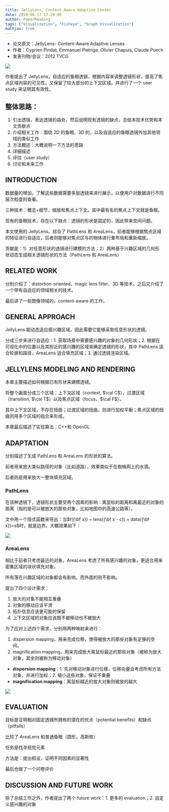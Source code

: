 ```yaml
---
title: JellyLens, Content-Aware Adaptive Lenses
date: 2018-06-17 17:29:00
author: PaperReading
tags: ["Visualization", "Fisheye", "Graph Visualization"]
mathjax: true
---
```


-   论文原文：JellyLens- Content-Aware Adaptive Lenses
-   作者：Cyprien Pindat, Emmanuel Pietriga, Olivier Chapuis, Claude Puech
-   发表刊物/会议：2012 TVCG

![](https://jackie-image.oss-cn-hangzhou.aliyuncs.com/18-6-18/18705982.jpg)

作者提出了 JellyLens，自适应的鱼眼透镜，根据内容来调整透镜形状，提高了焦点区域内容的可见性，又保留了较大部分的上下文区域。并进行了一个 user study 来证明其有效性。

## 整体思路：

1. 引出透镜，表达透镜的益处，然后说明现有透镜的缺点，总结本技术优势和本文贡献点
2. 介绍相关工作：围绕 2D 的鱼眼，3D 的，以及自适应的鱼眼透镜外加其他领域的类似工作
3. 方法概述：大概说明一下方法的思路
4. 详细描述
5. 评估（user study）
6. 讨论和未来工作

## INTRODUCTION

数据量的增加，了解这些数据需要多层透镜来进行展示，以便用户对数据进行不同层次粒度的查看。

三种技术：概览+细节，缩放和焦点上下文。其中最有名的焦点上下文就是鱼眼。

现有的鱼眼技术，存在以下缺点：透镜的形状是固定的，因此带来空间问题。

本文使用的 JellyLens，综合了 PathLens 和 AreaLens，前者能够根据焦点区域的特征进行自适应，后者则能够对焦点区与的物体进行重布局和重新缩放。

贡献是：1）对任意形状的透镜进行建模的方法；2）两种基于兴趣区域的几何形状动态生成相关透镜形状的方法（PathLens 和 AreaLens）

## RELATED WORK

分别介绍了：distortion-oriented、magic lens filter、3D 等技术，之后又介绍了一个带有自适应的领域相关的技术。

最后讲了一些图像领域的，content-aware 的工作。

## GENERAL APPROACH

JellyLens 能动态适应感兴趣区域，因此需要它能够采取任意形状的透镜。

分成三步来进行自适应：1. 获取场景中需要感兴趣的对象的几何形状；2. 根据在可视化中的位置以及其附近的感兴趣的区域来确定透镜的形状，其中 PathLens 适合轮廓和路径，AreaLens 适合填充区域；3. 通过透镜渲染区域。

## JELLYLENS MODELING AND RENDERING

本章主要描述如何根据已有形状来建模透镜。

将整个画面分成三个区域：上下文区域（context, $\cal C$），过渡区域（transition, $\cal T$）以及焦点区域（focus，$\cal F$）。

其中上下文区域，不存在扭曲；过渡区域的扭曲，则进行加权平衡；焦点区域的扭曲则用多个区域的组合来形成。

本章最后描述了实现算法：C++和 OpenGL

## ADAPTATION

分别描述了生成 PathLens 和 AreaLens 的形状的算法。

前者用来放大类似路径的对象（比如道路），效果类似于在蜘蛛网上的水滴。

后者则是用来放大一整块填充区域。

### PathLens

在该种透镜下，透镜形状主要受两个因素的影响：离鼠标的距离和离最近的对象的距离（指的是可以被放大的那些对象，比如地图中的高速公路等）。

文中用一个隐式函数来导出：当$f({\bf x}) = lens({\bf x - c}) + data({\bf x})=s$时，就是边界。大概效果如下：

![](https://jackie-image.oss-cn-hangzhou.aliyuncs.com/18-6-18/72742188.jpg)

### AreaLens

相比于前者只考虑最近的对象，AreaLens 考虑了所有感兴趣的对象，更适合用来密集区域的块状填充对象。

所有落在兴趣区域的对象都会有影响，而外面的则不影响。

提出了四个设计需求：

1. 放大的对象不能相互重叠
2. 对象的移动应该平滑
3. 拓扑信息应该更可能的保留
4. 上下文区域的对象应该既不被移动也不被放大

为了应对上述四个需求，分别用两种映射来进行：

1. dispersion mapping，用来完成位移，使得被放大的那些对象有足够的空间。
2. magnification mapping，用来完成放大离鼠标最近的那些对象（被称为放大对象，其余则被称为移动对象）

-   **dispersion mapping**：1. 先对移动对象进行位移，位移向量会考虑所有方法对象，并进行加权；2. 缩小这些对象，保证不重叠
-   **magnification mapping**：离鼠标越近的放大对象则被放的越大

![](https://jackie-image.oss-cn-hangzhou.aliyuncs.com/18-6-18/33950652.jpg)

## EVALUATION

目标是证明相对固定透镜所拥有的潜在的优点（potential benefits）和缺点（pitfalls）

比较了 AreaLens 和普通鱼眼（圆形，高斯核）

任务是找寻视觉元素

方法是：提出假设，证明不同因素的显著性

最后也做了一个问卷评价

## DISCUSSION AND FUTURE WORK

除了总结工作之外，作者提出了两个 future work：1. 更多的 evaluation；2. 自定义感兴趣的对象
